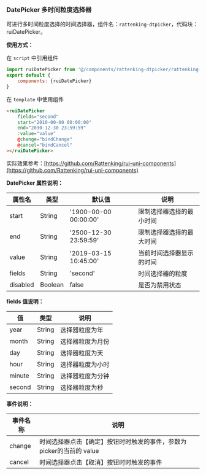 ### DatePicker 多时间粒度选择器

可进行多时间粒度选择的时间选择器，组件名：``rattenking-dtpicker``，代码块： ruiDatePicker。

**使用方式：**

在 ``script`` 中引用组件 

```javascript
import ruiDatePicker from '@/components/rattenking-dtpicker/rattenking-dtpicker.vue';
export default {
    components: {ruiDatePicker}
}
```

在 ``template`` 中使用组件

```html
<ruiDatePicker
	fields="second"
	start="2010-00-00 00:00:00"
	end="2030-12-30 23:59:59"
	:value="value"
	@change="bindChange"
	@cancel="bindCancel"
></ruiDatePicker>
```

实际效果参考：[https://github.com/Rattenking/rui-uni-components](https://github.com/Rattenking/rui-uni-components)

**DatePicker 属性说明：**

|属性名		|类型	|默认值	                    |说明					|
|---		|----	|---	                    |---					|
|start		|String	|'1900-00-00 00:00:00'		|限制选择器选择的最小时间	|
|end		|String	|'2500-12-30 23:59:59'		|限制选择器选择的最大时间	|
|value		|String	|'2019-03-15 10:45:00'	    |当前时间选择器显示的时间	|
|fields		|String	|'second'		            |时间选择器的粒度			|
|disabled	|Boolean|false						|是否为禁用状态			|


**fields 值说明：**

|值 		|类型	|说明					|
|---		|----	|---					|
|year		|String	|选择器粒度为年			|
|month		|String	|选择器粒度为月份			|
|day		|String	|选择器粒度为天			|
|hour		|String	|选择器粒度为小时			|
|minute	    |String |选择器粒度为分钟			|
|second	    |String |选择器粒度为秒			|

**事件说明：**

|事件名称	|说明		|
|---|---|
|change	|时间选择器点击【确定】按钮时时触发的事件，参数为picker的当前的 value|
|cancel	|时间选择器点击【取消】按钮时时触发的事件|